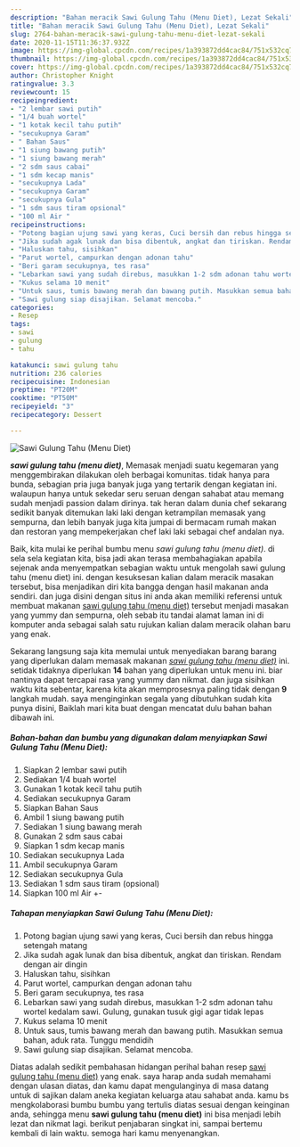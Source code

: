 ```yaml
---
description: "Bahan meracik Sawi Gulung Tahu (Menu Diet), Lezat Sekali"
title: "Bahan meracik Sawi Gulung Tahu (Menu Diet), Lezat Sekali"
slug: 2764-bahan-meracik-sawi-gulung-tahu-menu-diet-lezat-sekali
date: 2020-11-15T11:36:37.932Z
image: https://img-global.cpcdn.com/recipes/1a393872dd4cac84/751x532cq70/sawi-gulung-tahu-menu-diet-foto-resep-utama.jpg
thumbnail: https://img-global.cpcdn.com/recipes/1a393872dd4cac84/751x532cq70/sawi-gulung-tahu-menu-diet-foto-resep-utama.jpg
cover: https://img-global.cpcdn.com/recipes/1a393872dd4cac84/751x532cq70/sawi-gulung-tahu-menu-diet-foto-resep-utama.jpg
author: Christopher Knight
ratingvalue: 3.3
reviewcount: 15
recipeingredient:
- "2 lembar sawi putih"
- "1/4 buah wortel"
- "1 kotak kecil tahu putih"
- "secukupnya Garam"
- " Bahan Saus"
- "1 siung bawang putih"
- "1 siung bawang merah"
- "2 sdm saus cabai"
- "1 sdm kecap manis"
- "secukupnya Lada"
- "secukupnya Garam"
- "secukupnya Gula"
- "1 sdm saus tiram opsional"
- "100 ml Air "
recipeinstructions:
- "Potong bagian ujung sawi yang keras, Cuci bersih dan rebus hingga setengah matang"
- "Jika sudah agak lunak dan bisa dibentuk, angkat dan tiriskan. Rendam dengan air dingin"
- "Haluskan tahu, sisihkan"
- "Parut wortel, campurkan dengan adonan tahu"
- "Beri garam secukupnya, tes rasa"
- "Lebarkan sawi yang sudah direbus, masukkan 1-2 sdm adonan tahu wortel kedalam sawi. Gulung, gunakan tusuk gigi agar tidak lepas"
- "Kukus selama 10 menit"
- "Untuk saus, tumis bawang merah dan bawang putih. Masukkan semua bahan, aduk rata. Tunggu mendidih"
- "Sawi gulung siap disajikan. Selamat mencoba."
categories:
- Resep
tags:
- sawi
- gulung
- tahu

katakunci: sawi gulung tahu 
nutrition: 236 calories
recipecuisine: Indonesian
preptime: "PT20M"
cooktime: "PT50M"
recipeyield: "3"
recipecategory: Dessert

---
```



![Sawi Gulung Tahu (Menu Diet)](https://img-global.cpcdn.com/recipes/1a393872dd4cac84/751x532cq70/sawi-gulung-tahu-menu-diet-foto-resep-utama.jpg)

<b><i>sawi gulung tahu (menu diet)</i></b>, Memasak menjadi suatu kegemaran yang menggembirakan dilakukan oleh berbagai komunitas. tidak hanya para bunda, sebagian pria juga banyak juga yang tertarik dengan kegiatan ini. walaupun hanya untuk sekedar seru seruan dengan sahabat atau memang sudah menjadi passion dalam dirinya. tak heran dalam dunia chef sekarang sedikit banyak ditemukan laki laki dengan ketrampilan memasak yang sempurna, dan lebih banyak juga kita jumpai di bermacam rumah makan dan restoran yang mempekerjakan chef laki laki sebagai chef andalan nya.

Baik, kita mulai ke perihal bumbu menu <i>sawi gulung tahu (menu diet)</i>. di sela sela kegiatan kita, bisa jadi akan terasa membahagiakan apabila sejenak anda menyempatkan sebagian waktu untuk mengolah sawi gulung tahu (menu diet) ini. dengan kesuksesan kalian dalam meracik masakan tersebut, bisa menjadikan diri kita bangga dengan hasil makanan anda sendiri. dan juga disini dengan situs ini anda akan memiliki referensi untuk membuat makanan <u>sawi gulung tahu (menu diet)</u> tersebut menjadi masakan yang yummy dan sempurna, oleh sebab itu tandai alamat laman ini di komputer anda sebagai salah satu rujukan kalian dalam meracik olahan baru yang enak.




Sekarang langsung saja kita memulai untuk menyediakan barang barang yang diperlukan dalam memasak makanan <u><i>sawi gulung tahu (menu diet)</i></u> ini. setidak tidaknya diperlukan <b>14</b> bahan yang diperlukan untuk menu ini. biar nantinya dapat tercapai rasa yang yummy dan nikmat. dan juga sisihkan waktu kita sebentar, karena kita akan memprosesnya paling tidak dengan <b>9</b> langkah mudah. saya menginginkan segala yang dibutuhkan sudah kita punya disini, Baiklah mari kita buat dengan mencatat dulu bahan bahan dibawah ini.

<!--inarticleads1-->

##### Bahan-bahan dan bumbu yang digunakan dalam menyiapkan Sawi Gulung Tahu (Menu Diet):

1. Siapkan 2 lembar sawi putih
1. Sediakan 1/4 buah wortel
1. Gunakan 1 kotak kecil tahu putih
1. Sediakan secukupnya Garam
1. Siapkan  Bahan Saus
1. Ambil 1 siung bawang putih
1. Sediakan 1 siung bawang merah
1. Gunakan 2 sdm saus cabai
1. Siapkan 1 sdm kecap manis
1. Sediakan secukupnya Lada
1. Ambil secukupnya Garam
1. Sediakan secukupnya Gula
1. Sediakan 1 sdm saus tiram (opsional)
1. Siapkan 100 ml Air +-




<!--inarticleads2-->

##### Tahapan menyiapkan Sawi Gulung Tahu (Menu Diet):

1. Potong bagian ujung sawi yang keras, Cuci bersih dan rebus hingga setengah matang
1. Jika sudah agak lunak dan bisa dibentuk, angkat dan tiriskan. Rendam dengan air dingin
1. Haluskan tahu, sisihkan
1. Parut wortel, campurkan dengan adonan tahu
1. Beri garam secukupnya, tes rasa
1. Lebarkan sawi yang sudah direbus, masukkan 1-2 sdm adonan tahu wortel kedalam sawi. Gulung, gunakan tusuk gigi agar tidak lepas
1. Kukus selama 10 menit
1. Untuk saus, tumis bawang merah dan bawang putih. Masukkan semua bahan, aduk rata. Tunggu mendidih
1. Sawi gulung siap disajikan. Selamat mencoba.




Diatas adalah sedikit pembahasan hidangan perihal bahan resep <u>sawi gulung tahu (menu diet)</u> yang enak. saya harap anda sudah memahami dengan ulasan diatas, dan kamu dapat mengulanginya di masa datang untuk di sajikan dalam aneka kegiatan keluarga atau sahabat anda. kamu bs mengkolaborasi bumbu bumbu yang tertulis diatas sesuai dengan keinginan anda, sehingga menu <b>sawi gulung tahu (menu diet)</b> ini bisa menjadi lebih lezat dan nikmat lagi. berikut penjabaran singkat ini, sampai bertemu kembali di lain waktu. semoga hari kamu menyenangkan.
